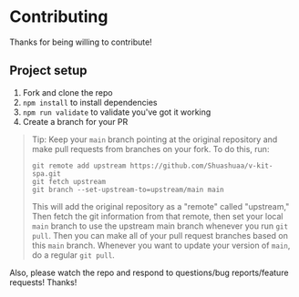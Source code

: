 # Contributing

Thanks for being willing to contribute!

## Project setup

1. Fork and clone the repo
2. `npm install` to install dependencies
3. `npm run validate` to validate you've got it working
4. Create a branch for your PR

> Tip: Keep your `main` branch pointing at the original repository and make
> pull requests from branches on your fork. To do this, run:
>
> ```
> git remote add upstream https://github.com/Shuashuaa/v-kit-spa.git 
> git fetch upstream
> git branch --set-upstream-to=upstream/main main
> ```
>
> This will add the original repository as a "remote" called "upstream," Then
> fetch the git information from that remote, then set your local `main`
> branch to use the upstream main branch whenever you run `git pull`. Then you
> can make all of your pull request branches based on this `main` branch.
> Whenever you want to update your version of `main`, do a regular `git pull`.

Also, please watch the repo and respond to questions/bug reports/feature
requests! Thanks!
